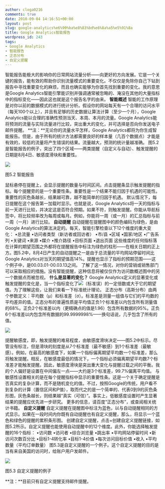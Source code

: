 ```yaml
---
author: cloga0216
comments: true
date: 2010-09-04 14:16:51+00:00
layout: post
slug: google-analytics%e6%99%ba%e8%83%bd%e6%8a%a5%e5%91%8a
title: Google Analytics智能报告
wordpress_id: 243
tags:
- Google Analytics
- 智能报告
- 正态分布
- 自定义提醒
---
```


智能报告能极大的影响你的日常网站流量分析——向更好的方向发展。它是一个关键的报告，能有效的帮助你识别流量模式的重要变化。不仅仅是免除你自己下钻到报告中寻找重要变化的麻烦，而且也确实能够为你首先找到重要的变化。我的意思是Google Analytics智能引擎能识别并强调通常被忽略的、淹没在其他的大量指标中的指标变化——因此这也就是这个报告名字的由来。
**智能概述**
智能的工作原理是对你以前的数据模式的进行统计分析。假设你的网站每天有一个合理的访问水平（每天100个以上），并且有足够的历史数据让算法计算（至少一个月），Google Analytics能以合理的准确性预测当天、本周、本月的流量。Google Analytics能将预测的流量与实际流量进行比较，突出重大的变化，并可选择是否向你发送电子邮件提醒。
**注：**无论你的流量水平怎样，Google Analytics都将为你生成智能报告。但是，由于所有的统计方法都需要良好的样本量（几百个数据点）才能是有效的，较低的流量将产生错误的结果。流量越大，预测的统计量越准确。
图5.2是智能报告的例子，突出了四个区域——两类提醒（自定义与自动）、触发提醒的日期是8月4日、敏感度滑块和重要性。




[![](http://www.cloga.info/wp-content/uploads/2010/09/5-2.jpg)](http://www.cloga.info/wp-content/uploads/2010/09/5-2.jpg)




图5.2 智能报告


鼠标悬停在提醒上，会显示提醒的数量与时间区间。点击提醒条显示触发提醒的指标。每个提醒旁的是一个重要性条。重要性是一个结果不能归因于机遇的可能性。重要性的灰色条越长，结果越可靠，越不能简单的归因于机遇。
默认情况下，每日提醒在这个报告第一加载时显示。也就是说，Google Analytics将一天的指标与前一天进行比较，并决定这是否符合预期。如果不符，则触发提醒。你能从导航标签中，将比较频率改为每周或每月。例如，你能将一周（或一月）的汇总指标与前一周（一月）进行比较。
**自动提醒**
自动提醒在提醒图中的颜色编码为绿色，是由Google Analytics的算法决定的。每天，智能引擎检查以下12个维度的重大变化：
•总流量
•访问者类型（新访者或回访者）
•市/县
•区域
•国家/地区
•广告系列
•关键词
•来源
•媒介
•推介路径
•目标页面
•退出页面
这些维度的任何指标落在计算的期望范围之外都将在提醒报告中标注为绿色的柱形——在相关日期的正上方。图5.2中，8月4日产生的自动提醒之一是由于总流量的平均网站停留时间比Google Analytics对当天的期望值高14%。提醒也显示了指标的预期范围——这个例子中，是00.03.01-00.03.13之间。
了解了这一情况，对你的营销或销售部门可以采取相应的措施。没有智能提醒，这种信息将被仅仅作为访问数概述图中的另一个数据点而被忽视。
**什么是显著的变化？**
Google Analytics定义的显著变化或触发提醒的变化是，当一个指标变化了[![](http://www.cloga.info/wp-content/uploads/2010/09/5-00.bmp)](http://www.cloga.info/wp-content/uploads/2010/09/5-00.bmp)（标准误）的一定倍数或大于它的期望值。为了理解这些，让我们来看一下标准统计理论。
正态分布（高斯分布）由两个参数定义：平均数（μ）和标准差（σ）。标准差是测量一组值与它们的平均数的平均差异的值。正态分布的普遍性质是平均值正负1个标准差以内包含所有测量值的68%。正负2个标准差以内（更精确点的值是1.96）包含所有数据的95%。正负6个标准差以内包含所有数据的99.9999998%——换句话说，几乎包含了所有的值。


[![](http://www.cloga.info/wp-content/uploads/2010/09/5-0.jpg)](http://www.cloga.info/wp-content/uploads/2010/09/5-0.jpg)


提醒敏感度，即，触发提醒的难易程度，由敏感度滑块决定——图5.2中标示。尽管没有标注，但是滑块的刻度是从7个标准差（最不敏感）到1个标准差（最敏感）。例如，在最高的敏感度下，如果一个指标偏离期望平均数一个标准差，那么将触发提醒。相反，在敏感度最低的情况下，一个指标必须偏离期望平均数7个标准差才能触发提醒。因此，敏感度滑块是突出重大变化与提醒过载之间的平衡。我的个人偏好是设置在中间偏左一点——大约是3个标准差，99.7%偏离平均值。
与敏感性设置相关的是在每个提醒指标中显示的重要性条。这是一个关于确定提醒是否真实的复杂计算，而不是随机变化的值。不过，按照Google的传统，用户看不到复杂的计算（置信区间和P值），取而代之的是一个简单的、代表0到9的灰色条形图，灰色条越长，则结果越“真实（可信）”。事实上，低敏感度设置时产生显著结果的提醒应优先进一步研究。
更多的信息，请百度“正态分布”，或查阅相关统计书籍。
**自定义提醒**
自定义提醒在提醒图中标注为蓝色，以与自动提醒相同的方式显示。如果在一段时间内你既有自动提醒也有自定义提醒，那么，将显示一个蓝色和绿色的提醒的累积条形图。
创建自定义提醒，点击+创建自定义提醒链接，如图5.2所示。自定义提醒也能使用自动提醒中的12个维度。此外，你能选择触发提醒的16个指标：
•访问数
•访问者
•综合浏览量
•跳出率
•平均网站停留时间
•新访问次数百分比
•目标1-4转化率
•目标1-4价值
•每次访问目标价值
•收入
•平均数量（平均订单数量）
图5.3是自定义提醒的一个例子。这个自定义提醒的目的是当有来自美国的访问时，给账户用户发邮件。


[![](http://www.cloga.info/wp-content/uploads/2010/09/5-3.bmp)](http://www.cloga.info/wp-content/uploads/2010/09/5-3.bmp)




图5.3 自定义提醒的例子


**注：**目前只有自定义提醒支持邮件提醒。
